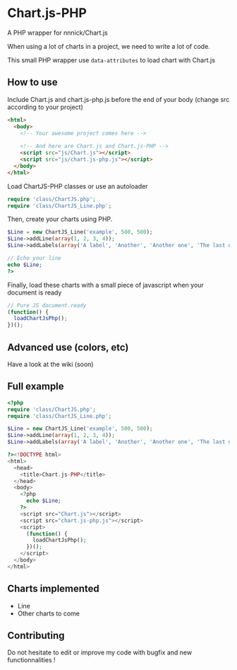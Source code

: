 Chart.js-PHP
============

A PHP wrapper for nnnick/Chart.js

When using a lot of charts in a project, we need to write a lot of code. 

This small PHP wrapper use `data-attributes` to load chart with Chart.js

## How to use
Include Chart.js and chart.js-php.js before the end of your body (change src according to your project)
```html
<html>
  <body>
    <!-- Your awesome project comes here -->
    
    <!-- And here are Chart.js and Chart.js-PHP -->
    <script src="js/Chart.js"></script>
    <script src="js/chart.js-php.js"></script>
  </body>
</html>
```

Load ChartJS-PHP classes or use an autoloader
```php
require 'class/ChartJS.php';
require 'class/ChartJS_Line.php';
```

Then, create your charts using PHP. 
```php
$Line = new ChartJS_Line('example', 500, 500);
$Line->addLine(array(1, 2, 3, 4));
$Line->addLabels(array('A label', 'Another', 'Another one', 'The last one'));

// Echo your line
echo $Line;
?>
```

Finally, load these charts with a small piece of javascript when your document is ready
```js
// Pure JS document.ready
(function() {
  loadChartJsPhp();
})();
```

## Advanced use (colors, etc)
Have a look at the wiki (soon)

## Full example
```php
<?php
require 'class/ChartJS.php';
require 'class/ChartJS_Line.php';

$Line = new ChartJS_Line('example', 500, 500);
$Line->addLine(array(1, 2, 3, 4));
$Line->addLabels(array('A label', 'Another', 'Another one', 'The last one'));

?><!DOCTYPE html>
<html>
  <head>
    <title>Chart.js-PHP</title>
  </head>
  <body>
    <?php
      echo $Line;
    ?>		
    <script src="Chart.js"></script>
    <script src="chart.js-php.js"></script>
    <script>
      (function() {
        loadChartJsPhp();
      })();
    </script>
  </body>
</html>
```


## Charts implemented
* Line
* Other charts to come

## Contributing
Do not hesitate to edit or improve my code with bugfix and new functionnalities !
